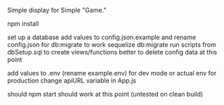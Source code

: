 Simple display for Simple "Game."

npm install

set up a database
add values to config.json.example and rename config.json for db:migrate to work
sequelize db:migrate
run scripts from dbSetup.sql to create views/functions
better to delete config data at this point

add values to .env (rename example.env) for dev mode or actual env for production
change apiURL variable in App.js

should npm start should work at this point (untested on clean build)
